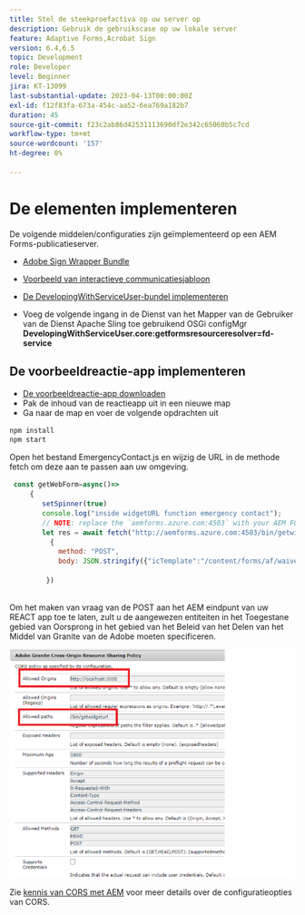 ```yaml
---
title: Stel de steekproefactiva op uw server op
description: Gebruik de gebruikscase op uw lokale server
feature: Adaptive Forms,Acrobat Sign
version: 6.4,6.5
topic: Development
role: Developer
level: Beginner
jira: KT-13099
last-substantial-update: 2023-04-13T00:00:00Z
exl-id: f12f83fa-673a-454c-aa52-6ea769a182b7
duration: 45
source-git-commit: f23c2ab86d42531113690df2e342c65060b5c7cd
workflow-type: tm+mt
source-wordcount: '157'
ht-degree: 0%

---
```


# De elementen implementeren

De volgende middelen/configuraties zijn geïmplementeerd op een AEM Forms-publicatieserver.

* [Adobe Sign Wrapper Bundle](assets/AcrobatSign.core-1.0.0-SNAPSHOT.jar)

* [Voorbeeld van interactieve communicatiesjabloon](assets/waiver-interactive-communication.zip)
* [De DevelopingWithServiceUser-bundel implementeren](https://experienceleague.adobe.com/docs/experience-manager-learn/assets/developingwithserviceuser.zip)
* Voeg de volgende ingang in de Dienst van het Mapper van de Gebruiker van de Dienst Apache Sling toe gebruikend OSGi configMgr
  **DevelopingWithServiceUser.core:getformsresourceresolver=fd-service**

## De voorbeeldreactie-app implementeren

* [De voorbeeldreactie-app downloaden](assets/mult-step-form1.zip)
* Pak de inhoud van de reactieapp uit in een nieuwe map
* Ga naar de map en voer de volgende opdrachten uit

```java
npm install
npm start
```

Open het bestand EmergencyContact.js en wijzig de URL in de methode fetch om deze aan te passen aan uw omgeving.


```javascript
 const getWebForm=async()=>
     {
        setSpinner(true)
        console.log("inside widgetURL function emergency contact");
        // NOTE: replace the `aemforms.azure.com:4503` with your AEM FORM server
        let res = await fetch("http://aemforms.azure.com:4503/bin/getwidgeturl",
          {
            method: "POST",
            body: JSON.stringify({"icTemplate":"/content/forms/af/waiver/waiver/channels/print","waiver":formData})
                     
         })
 
```

Om het maken van vraag van de POST aan het AEM eindpunt van uw REACT app toe te laten, zult u de aangewezen entiteiten in het Toegestane gebied van Oorsprong in het gebied van het Beleid van het Delen van het Middel van Granite van de Adobe moeten specificeren.

![cors-setting](assets/cors-settings.png)

Zie [kennis van CORS met AEM](https://experienceleague.adobe.com/docs/experience-manager-learn/foundation/security/understand-cross-origin-resource-sharing.html) voor meer details over de configuratieopties van CORS.
